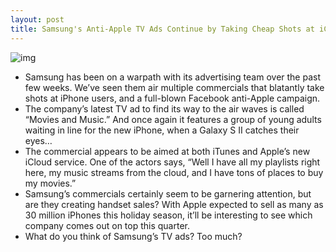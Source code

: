 ```yaml
---
layout: post
title: Samsung's Anti-Apple TV Ads Continue by Taking Cheap Shots at iCloud
---
```

![img](http://media.idownloadblog.com/wp-content/uploads/2011/12/new-samsung-tv-ad.jpg)
* Samsung has been on a warpath with its advertising team over the past few weeks. We’ve seen them air multiple commercials that blatantly take shots at iPhone users, and a full-blown Facebook anti-Apple campaign.
* The company’s latest TV ad to find its way to the air waves is called “Movies and Music.” And once again it features a group of young adults waiting in line for the new iPhone, when a Galaxy S II catches their eyes…
* The commercial appears to be aimed at both iTunes and Apple’s new iCloud service. One of the actors says, “Well I have all my playlists right here, my music streams from the cloud, and I have tons of places to buy my movies.”
* Samsung’s commercials certainly seem to be garnering attention, but are they creating handset sales? With Apple expected to sell as many as 30 million iPhones this holiday season, it’ll be interesting to see which company comes out on top this quarter.
* What do you think of Samsung’s TV ads? Too much?

